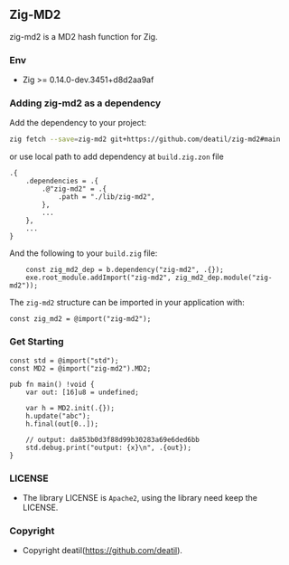 ## Zig-MD2 

zig-md2 is a MD2 hash function for Zig.


### Env

 - Zig >= 0.14.0-dev.3451+d8d2aa9af


### Adding zig-md2 as a dependency

Add the dependency to your project:

```sh
zig fetch --save=zig-md2 git+https://github.com/deatil/zig-md2#main
```

or use local path to add dependency at `build.zig.zon` file

```zig
.{
    .dependencies = .{
        .@"zig-md2" = .{
            .path = "./lib/zig-md2",
        },
        ...
    },
    ...
}
```

And the following to your `build.zig` file:

```zig
    const zig_md2_dep = b.dependency("zig-md2", .{});
    exe.root_module.addImport("zig-md2", zig_md2_dep.module("zig-md2"));
```

The `zig-md2` structure can be imported in your application with:

```zig
const zig_md2 = @import("zig-md2");
```


### Get Starting

~~~zig
const std = @import("std");
const MD2 = @import("zig-md2").MD2;

pub fn main() !void {
    var out: [16]u8 = undefined;
    
    var h = MD2.init(.{});
    h.update("abc");
    h.final(out[0..]);
    
    // output: da853b0d3f88d99b30283a69e6ded6bb
    std.debug.print("output: {x}\n", .{out});
}
~~~


### LICENSE

*  The library LICENSE is `Apache2`, using the library need keep the LICENSE.


### Copyright

*  Copyright deatil(https://github.com/deatil).
